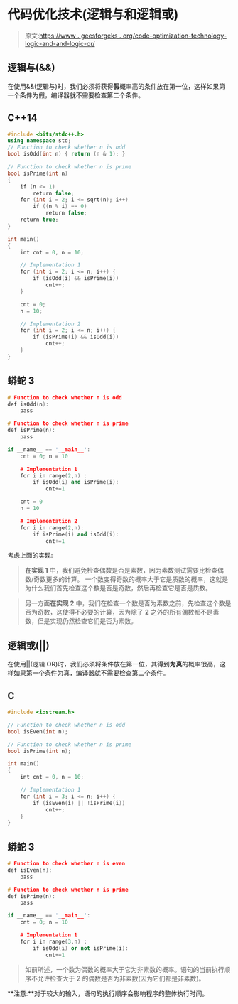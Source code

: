 # 代码优化技术(逻辑与和逻辑或)

> 原文:[https://www . geesforgeks . org/code-optimization-technology-logic-and-and-logic-or/](https://www.geeksforgeeks.org/code-optimization-technique-logical-and-and-logical-or/)

## 逻辑与(&&)

在使用&&(逻辑与)时，我们必须将获得**假**概率高的条件放在第一位，这样如果第一个条件为假，编译器就不需要检查第二个条件。

## C++14

```cpp
#include <bits/stdc++.h>
using namespace std;
// Function to check whether n is odd
bool isOdd(int n) { return (n & 1); }

// Function to check whether n is prime
bool isPrime(int n)
{
    if (n <= 1)
        return false;
    for (int i = 2; i <= sqrt(n); i++)
        if ((n % i) == 0)
            return false;
    return true;
}

int main()
{
    int cnt = 0, n = 10;

    // Implementation 1
    for (int i = 2; i <= n; i++) {
        if (isOdd(i) && isPrime(i))
            cnt++;
    }

    cnt = 0;
    n = 10;

    // Implementation 2
    for (int i = 2; i <= n; i++) {
        if (isPrime(i) && isOdd(i))
            cnt++;
    }
}
```

## 蟒蛇 3

```cpp
# Function to check whether n is odd
def isOdd(n):
    pass

# Function to check whether n is prime
def isPrime(n):
    pass

if __name__ == '__main__':
    cnt = 0; n = 10

    # Implementation 1
    for i in range(2,n) :
        if isOdd(i) and isPrime(i):
            cnt+=1

    cnt = 0
    n = 10

    # Implementation 2
    for i in range(2,n):
        if isPrime(i) and isOdd(i):
            cnt+=1

```

考虑上面的实现:

> **在实现 1** 中，我们避免检查偶数是否是素数，因为素数测试需要比检查偶数/奇数更多的计算。
> 一个数变得奇数的概率大于它是质数的概率，这就是为什么我们首先检查这个数是否是奇数，然后再检查它是否是质数。

> 另一方面**在实现 2** 中，我们在检查一个数是否为素数之前，先检查这个数是否为奇数，这使得不必要的计算，因为除了 **2** 之外的所有偶数都不是素数，但是实现仍然检查它们是否为素数。

## 逻辑或(||)

在使用||(逻辑 OR)时，我们必须将条件放在第一位，其得到**为真**的概率很高，这样如果第一个条件为真，编译器就不需要检查第二个条件。

## C

```cpp
#include <iostream.h>

// Function to check whether n is odd
bool isEven(int n);

// Function to check whether n is prime
bool isPrime(int n);

int main()
{
    int cnt = 0, n = 10;

    // Implementation 1
    for (int i = 3; i <= n; i++) {
        if (isEven(i) || !isPrime(i))
            cnt++;
    }
}
```

## 蟒蛇 3

```cpp
# Function to check whether n is even
def isEven(n):
    pass

# Function to check whether n is prime
def isPrime(n):
    pass

if __name__ == '__main__':
    cnt = 0; n = 10

    # Implementation 1
    for i in range(3,n) :
        if isOdd(i) or not isPrime(i):
            cnt+=1
```

> 如前所述，一个数为偶数的概率大于它为非素数的概率。语句的当前执行顺序不允许检查大于 2 的偶数是否为非素数(因为它们都是非素数)。

**注意:**对于较大的输入，语句的执行顺序会影响程序的整体执行时间。
